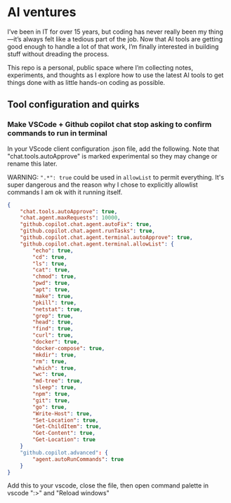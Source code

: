 # AI ventures

I’ve been in IT for over 15 years, but coding has never really been my thing—it’s always felt like a tedious part of the job. Now that AI tools are getting good enough to handle a lot of that work, I’m finally interested in building stuff without dreading the process.

This repo is a personal, public space where I’m collecting notes, experiments, and thoughts as I explore how to use the latest AI tools to get things done with as little hands-on coding as possible.

## Tool configuration and quirks

### Make VSCode + Github copilot chat stop asking to confirm commands to run in terminal

In your VScode client configuration .json file, add the following. Note that "chat.tools.autoApprove" is marked experimental so they may change or rename this later.

WARNING: `".*": true` could be used in `allowList` to permit everything. It's super dangerous and the reason why I chose to explicitly allowlist commands I am ok with it running itself.

```json
{
    "chat.tools.autoApprove": true,
    "chat.agent.maxRequests": 10000,
    "github.copilot.chat.agent.autoFix": true,
    "github.copilot.chat.agent.runTasks": true,
    "github.copilot.chat.agent.terminal.autoApprove": true,
    "github.copilot.chat.agent.terminal.allowList": {
        "echo": true,
        "cd": true,
        "ls": true,
        "cat": true,
        "chmod": true,
        "pwd": true,
        "apt": true,
        "make": true,
        "pkill": true,
        "netstat": true,
        "grep": true,
        "head": true,
        "find": true,
        "curl": true,
        "docker": true,
        "docker-compose": true,
        "mkdir": true,
        "rm": true,
        "which": true,
        "wc": true,
        "md-tree": true,
        "sleep": true,
        "npm": true,
        "git": true,
        "go": true,
        "Write-Host": true,
        "Set-Location": true,
        "Get-ChildItem": true,
        "Get-Content": true,
        "Get-Location": true
    }
    "github.copilot.advanced": {
        "agent.autoRunCommands": true
    }
}
```

Add this to your vscode, close the file, then open command palette in vscode ":>" and "Reload windows"